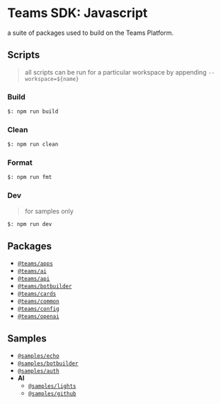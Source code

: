 # Teams SDK: Javascript

a suite of packages used to build on the Teams Platform.

## Scripts

> all scripts can be run for a particular workspace by appending `--workspace=${name}`

### Build

```bash
$: npm run build
```

### Clean

```bash
$: npm run clean
```

### Format

```bash
$: npm run fmt
```

### Dev

> for samples only

```bash
$: npm run dev
```

## Packages

-   [`@teams/apps`](./packages/apps/README.md)
-   [`@teams/ai`](./packages/ai/README.md)
-   [`@teams/api`](./packages/api/README.md)
-   [`@teams/botbuilder`](./packages/botbuilder/README.md)
-   [`@teams/cards`](./packages/cards/README.md)
-   [`@teams/common`](./packages/common/README.md)
-   [`@teams/config`](./packages/config/README.md)
-   [`@teams/openai`](./packages/openai/README.md)

## Samples

-   [`@samples/echo`](./samples/echo/README.md)
-   [`@samples/botbuilder`](./samples/botbuilder/README.md)
-   [`@samples/auth`](./samples/auth/README.md)
-   **AI**
    -   [`@samples/lights`](./samples/lights/README.md)
    -   [`@samples/github`](./samples/github/README.md)
